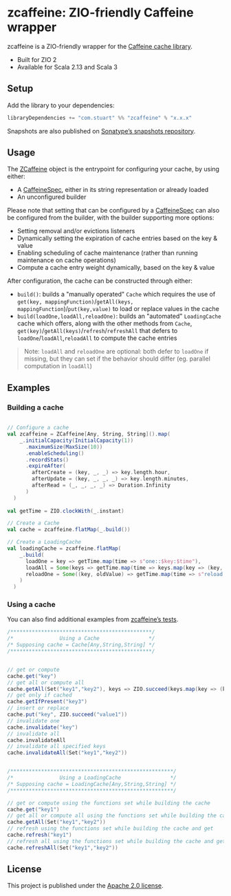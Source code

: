 # zcaffeine: ZIO-friendly Caffeine wrapper

zcaffeine is a ZIO-friendly wrapper for the [Caffeine cache library](https://github.com/ben-manes/caffeine).

* Built for ZIO 2
* Available for Scala 2.13 and Scala 3

## Setup

Add the library to your dependencies:

```scala
libraryDependencies += "com.stuart" %% "zcaffeine" % "x.x.x"
```

Snapshots are also published on [Sonatype’s snapshots repository](https://s01.oss.sonatype.org/content/repositories/snapshots/com/stuart/).

## Usage

The [ZCaffeine](src/main/scala/com/stuart/zcaffeine/ZCaffeine.scala) object is the entrypoint for configuring your cache, by using either:
* A [CaffeineSpec](https://www.javadoc.io/doc/com.github.ben-manes.caffeine/caffeine/latest/com.github.benmanes.caffeine/com/github/benmanes/caffeine/cache/CaffeineSpec.html),
  either in its string representation or already loaded
* An unconfigured builder

Please note that setting that can be configured by a [CaffeineSpec](https://www.javadoc.io/doc/com.github.ben-manes.caffeine/caffeine/latest/com.github.benmanes.caffeine/com/github/benmanes/caffeine/cache/CaffeineSpec.html)
can also be configured from the builder, with the builder supporting more options:
* Setting removal and/or evictions listeners
* Dynamically setting the expiration of cache entries based on the key & value
* Enabling scheduling of cache maintenance (rather than running maintenance on cache operations)
* Compute a cache entry weight dynamically, based on the key & value

After configuration, the cache can be constructed through either:
* `build()`: builds a "manually operated" `Cache` which requires the use of `get(key, mappingFunction)`/`getAll(keys, mappingFunction`)/`put(key,value)` 
             to load or replace values in the cache
* `build(loadOne,loadAll,reloadOne)`: builds an "automated" `LoadingCache` cache which offers, along with the other methods from `Cache`,
                                      `get(key)`/`getAll(keys)`/`refresh`/`refreshAll` that defers to `loadOne`/`loadAll`,`reloadAll` to compute the cache entries

> Note:
> `loadAll` and `reloadOne` are optional: both defer to `loadOne` if missing, but they can
> set if the behavior should differ (eg. parallel computation in `loadAll`)

## Examples

### Building a cache

```scala

// Configure a cache
val zcaffeine = ZCaffeine[Any, String, String]().map(
    _.initialCapacity(InitialCapacity(1))
      .maximumSize(MaxSize(10))
      .enableScheduling()
      .recordStats()
      .expireAfter(
        afterCreate = (key, _, _) => key.length.hour,
        afterUpdate = (key, _, _, _) => key.length.minutes,
        afterRead = (_, _, _, _) => Duration.Infinity
      )
  )
  
val getTime = ZIO.clockWith(_.instant)

// Create a Cache 
val cache = zcaffeine.flatMap(_.build())

// Create a LoadingCache
val loadingCache = zcaffeine.flatMap(
    _.build(
      loadOne = key => getTime.map(time => s"one::$key:$time"),
      loadAll = Some(keys => getTime.map(time => keys.map(key => (key, s"all::$key:$time")).toMap)),
      reloadOne = Some((key, oldValue) => getTime.map(time => s"reload::$key:$oldValue-->$time"))
    )
  )  
```

### Using a cache

You can also find additional examples from [zcaffeine’s tests](src/test/scala/com/stuart/zcaffeine).

```scala
/**********************************************/
/*               Using a Cache                */
/* Supposing cache = Cache[Any,String,String] */
/**********************************************/


// get or compute
cache.get("key")
// get all or compute all
cache.getAll(Set("key1","key2"), keys => ZIO.succeed(keys.map(key => (key, key + key)).toMap))
// get only if cached
cache.getIfPresent("key3")
// insert or replace
cache.put("key", ZIO.succeed("value1"))
// invalidate one
cache.invalidate("key")
// invalidate all
cache.invalidateAll
// invalidate all specified keys
cache.invalidateAll(Set("key1","key2"))


/*****************************************************/
/*               Using a LoadingCache                */
/* Supposing cache = LoadingCache[Any,String,String] */
/*****************************************************/

// get or compute using the functions set while building the cache
cache.get("key1")
// get all or compute all using the functions set while building the cache
cache.getAll(Set("key1","key2"))
// refresh using the functions set while building the cache and get
cache.refresh("key1")
// refresh all using the functions set while building the cache and get all
cache.refreshAll(Set("key1","key2")) 
```
## License

This project is published under the [Apache 2.0 license](https://www.apache.org/licenses/LICENSE-2.0).
